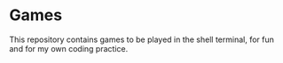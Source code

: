 # Games

This repository contains games to be played in the shell terminal, for fun and
for my own coding practice.